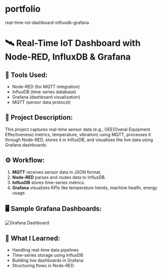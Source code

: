 # portfolio
real-time-iot-dashboard-influxdb-grafana
# 🛰️ Real-Time IoT Dashboard with Node-RED, InfluxDB & Grafana

## 🔧 Tools Used:
- Node-RED (for MQTT integration)
- InfluxDB (time-series database)
- Grafana (dashboard visualization)
- MQTT (sensor data protocol)

## 📌 Project Description:
This project captures real-time sensor data (e.g., OEE(Overal Equipment Effectiveness) metrics, temperature, vibration) using MQTT, processes it through Node-RED, stores it in InfluxDB, and visualizes the live data using Grafana dashboards.

## ⚙️ Workflow:
1. **MQTT** receives sensor data in JSON format.
2. **Node-RED** parses and routes data to InfluxDB.
3. **InfluxDB** stores time-series metrics.
4. **Grafana** visualizes KPIs like temperature trends, machine health, energy usage.

## 🖥️ Sample Grafana Dashboards:
![Grafana Dashboard](images/grafana-dashboard.png)

## 🧠 What I Learned:
- Handling real-time data pipelines
- Time-series storage using InfluxDB
- Building live dashboards in Grafana
- Structuring flows in Node-RED
